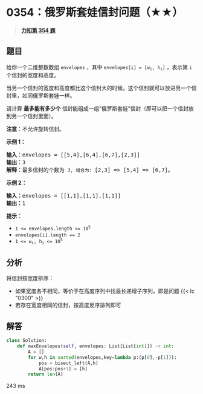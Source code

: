 # 0354：俄罗斯套娃信封问题（★★）


> <u>**[力扣第 354 题](https://leetcode.cn/problems/russian-doll-envelopes/)**</u>

## 题目

<p>给你一个二维整数数组 <code>envelopes</code> ，其中 <code>envelopes[i] = [w<sub>i</sub>, h<sub>i</sub>]</code> ，表示第 <code>i</code> 个信封的宽度和高度。</p>

<p>当另一个信封的宽度和高度都比这个信封大的时候，这个信封就可以放进另一个信封里，如同俄罗斯套娃一样。</p>

<p>请计算 <strong>最多能有多少个</strong> 信封能组成一组“俄罗斯套娃”信封（即可以把一个信封放到另一个信封里面）。</p>

<p><strong>注意</strong>：不允许旋转信封。</p>


<p><strong>示例 1：</strong></p>

<pre>
<strong>输入：</strong>envelopes = [[5,4],[6,4],[6,7],[2,3]]
<strong>输出：</strong>3
<strong>解释：</strong>最多信封的个数为 <code>3, 组合为: </code>[2,3] =&gt; [5,4] =&gt; [6,7]。</pre>

<p><strong>示例 2：</strong></p>

<pre>
<strong>输入：</strong>envelopes = [[1,1],[1,1],[1,1]]
<strong>输出：</strong>1
</pre>



<p><strong>提示：</strong></p>

<ul>
<li><code>1 &lt;= envelopes.length &lt;= 10<sup>5</sup></code></li>
<li><code>envelopes[i].length == 2</code></li>
<li><code>1 &lt;= w<sub>i</sub>, h<sub>i</sub> &lt;= 10<sup>5</sup></code></li>
</ul>


## 分析

将信封按宽度排序：
- 如果宽度各不相同，等价于在高度序列中找最长递增子序列，即是问题 {{< lc "0300" >}} 
- 若存在宽度相同的信封，按高度反序排列即可

## 解答

```python
class Solution:
    def maxEnvelopes(self, envelopes: List[List[int]]) -> int:
        A = []
        for w,h in sorted(envelopes,key=lambda p:(p[0],-p[1])):
            pos = bisect_left(A,h)
            A[pos:pos+1] = [h]
        return len(A)
```
243 ms

